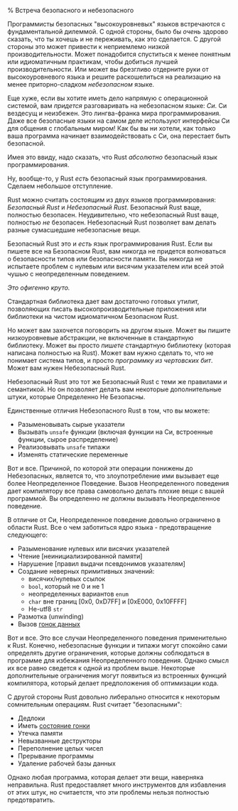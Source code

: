% Встреча безопасного и небезопасного

Программисты безопасных "высокоуровневых" языков встречаются с фундаментальной
дилеммой. С одной стороны, было бы *очень* здорово сказать, что ты хочешь и не
переживать, как это сделается. С другой стороны это может привести к неприемлемо
низкой производительности. Может понадобится спуститься к менее понятным или
идиоматичным практикам, чтобы добиться лучшей производительности. Или может вы
брезгливо отдерните руки от высокоуровневого языка и решите раскошелиться на
реализацию на менее приторно-сладком *небезопасном* языке.

Еще хуже, если вы хотите иметь дело напрямую с операционной системой, вам
*придется* разговаривать на небезопасном языке: *Си*. Си вездесущ и неизбежен.
Это лингва-франка мира программирования. Даже все безопасные языки на самом деле
используют интерфейсы Си для общения с глобальным миром! Как бы вы ни хотели,
как только ваша программа начинает взаимодействовать с Си, она перестает быть
безопасной.

Имея это ввиду, надо сказать, что Rust *абсолютно* безопасный язык
программирования.

Ну, вообще-то, у Rust *есть* безопасный язык программирования. Сделаем небольшое 
отступление.

Rust можно считать состоящим из двух языков программирования: *Безопасный Rust*
и *Небезопасный Rust*. Безопасный Rust ваще, полностью безопасен.
Неудивительно, что небезопасный Rust ваще, полностью *не* безопасен.
Небезопасный Rust позволяет вам делать разные сумасшедшие небезопасные вещи.

Безопасный Rust это и *есть* язык программирования Rust. Если вы пишете все на
Безопасном Rust, вам никогда не придется волноваться о безопасности типов или
безопасности памяти. Вы никогда не испытаете проблем с нулевым или висячим
указателем или всей этой чушью с неопределенным поведением.

*Это офигенно круто.*

Стандартная библиотека дает вам достаточно готовых утилит, позволяющих
писать высокопроизводительные приложения или библиотеки на чистом
идиоматичном Безопасном Rust.

Но может вам захочется поговорить на другом языке. Может вы пишите низкоуровневые
абстракции, не включенные в стандартную библиотеку. Может вы просто
*пишете* стандартную библиотеку (которая написана полностью на Rust). Может вам
нужно сделать то, что не понимает система типов, и просто *программку из
чертовских бит*. Может вам нужен Небезопасный Rust.

Небезопасный Rust это тот же Безопасный Rust с теми же правилами и семантикой.
Но он позволяет делать вам некоторые дополнительные штуки, которые Определенно
Не Безопасны.

Единственные отличия Небезопасного Rust в том, что вы можете:

* Разыменовывать сырые указатели
* Вызывать `unsafe` функции (включая функции на Си, встроенные функции, 
сырое распределение)
* Реализовывать `unsafe` типажи 
* Изменять статические переменные

Вот и все. Причиной, по которой эти операции понижены до Небезопасных, является
то, что злоупотребление ими вызывает еще более Неопределенное Поведение. Вызов
Неопределенного поведения дает компилятору все права самовольно делать плохие
вещи с вашей программой. Вы определенно *не* должны вызывать Неопределенное
поведение.

В отличие от Си, Неопределенное поведение довольно ограничено в области Rust. Все
о чем заботиться ядро языка - предотвращение следующего:

* Разыменование нулевых или висячих указателей
* Чтение [неинициализированной памяти]
* Нарушение [правил выдачи псевдонимов указателям]
* Создание неверных примитивных значений:
    * висячих/нулевых ссылок
    * `bool`, который не 0 и не 1
    * неопределенных вариантов `enum`
    * `char` вне границ [0x0, 0xD7FF] и [0xE000, 0x10FFFF]
    * Не-utf8 `str`
* Размотка (unwinding)
* Вызов [гонок данных][race]

Вот и все. Это все случаи Неопределенного поведения применительно к Rust.
Конечно, небезопасные функции и типажи могут спокойно сами определять другие
ограничения, которые должны соблюдаться в программе для избежания
Неопределенного поведения. Однако смысл их все равно сведется к одной из проблем
выше. Некоторые дополнительные ограничения могут появиться из встроенных функций
компилятора, который делает предположения об оптимизации кода.

С другой стороны Rust довольно либерально относится к некоторым сомнительным
операциям. Rust считает "безопасными":

* Дедлоки
* Иметь [состояние гонки][race]
* Утечка памяти
* Невызванные деструкторы
* Переполнение целых чисел
* Прерывание программы
* Удаление рабочей базы данных

Однако любая программа, которая делает эти вещи, наверняка неправильна. Rust
предоставляет много инструментов для избавления от этих штук, но считаетстя, что
эти проблемы нельзя полностью предотвратить.

[pointer aliasing rules]: references.html
[uninitialized memory]: uninitialized.html
[race]: races.html
